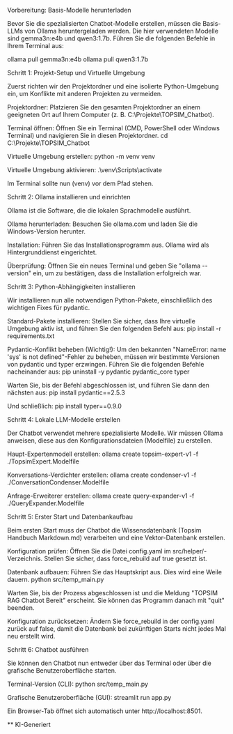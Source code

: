 Vorbereitung: Basis-Modelle herunterladen

Bevor Sie die spezialisierten Chatbot-Modelle erstellen, müssen die Basis-LLMs von Ollama heruntergeladen werden. Die hier verwendeten Modelle sind gemma3n:e4b und qwen3:1.7b. Führen Sie die folgenden Befehle in Ihrem Terminal aus:

ollama pull gemma3n:e4b
ollama pull qwen3:1.7b

Schritt 1: Projekt-Setup und Virtuelle Umgebung

Zuerst richten wir den Projektordner und eine isolierte Python-Umgebung ein, um Konflikte mit anderen Projekten zu vermeiden.

Projektordner: Platzieren Sie den gesamten Projektordner an einem geeigneten Ort auf Ihrem Computer (z. B. C:\Projekte\TOPSIM_Chatbot).

Terminal öffnen: Öffnen Sie ein Terminal (CMD, PowerShell oder Windows Terminal) und navigieren Sie in diesen Projektordner.
cd C:\Projekte\TOPSIM_Chatbot

Virtuelle Umgebung erstellen:
python -m venv venv

Virtuelle Umgebung aktivieren:
.\venv\Scripts\activate

Im Terminal sollte nun (venv) vor dem Pfad stehen.

Schritt 2: Ollama installieren und einrichten

Ollama ist die Software, die die lokalen Sprachmodelle ausführt.

Ollama herunterladen: Besuchen Sie ollama.com und laden Sie die Windows-Version herunter.

Installation: Führen Sie das Installationsprogramm aus. Ollama wird als Hintergrunddienst eingerichtet.

Überprüfung: Öffnen Sie ein neues Terminal und geben Sie "ollama --version" ein, um zu bestätigen, dass die Installation erfolgreich war.

Schritt 3: Python-Abhängigkeiten installieren

Wir installieren nun alle notwendigen Python-Pakete, einschließlich des wichtigen Fixes für pydantic.

Standard-Pakete installieren: Stellen Sie sicher, dass Ihre virtuelle Umgebung aktiv ist, und führen Sie den folgenden Befehl aus:
pip install -r requirements.txt

Pydantic-Konflikt beheben (Wichtig!): Um den bekannten "NameError: name 'sys' is not defined"-Fehler zu beheben, müssen wir bestimmte Versionen von pydantic und typer erzwingen. Führen Sie die folgenden Befehle nacheinander aus:
pip uninstall -y pydantic pydantic_core typer

Warten Sie, bis der Befehl abgeschlossen ist, und führen Sie dann den nächsten aus:
pip install pydantic==2.5.3

Und schließlich:
pip install typer==0.9.0

Schritt 4: Lokale LLM-Modelle erstellen

Der Chatbot verwendet mehrere spezialisierte Modelle. Wir müssen Ollama anweisen, diese aus den Konfigurationsdateien (Modelfile) zu erstellen.

Haupt-Expertenmodell erstellen:
ollama create topsim-expert-v1 -f ./TopsimExpert.Modelfile

Konversations-Verdichter erstellen:
ollama create condenser-v1 -f ./ConversationCondenser.Modelfile

Anfrage-Erweiterer erstellen:
ollama create query-expander-v1 -f ./QueryExpander.Modelfile

Schritt 5: Erster Start und Datenbankaufbau

Beim ersten Start muss der Chatbot die Wissensdatenbank (Topsim Handbuch Markdown.md) verarbeiten und eine Vektor-Datenbank erstellen.

Konfiguration prüfen: Öffnen Sie die Datei config.yaml im src/helper/-Verzeichnis. Stellen Sie sicher, dass force_rebuild auf true gesetzt ist.

Datenbank aufbauen: Führen Sie das Hauptskript aus. Dies wird eine Weile dauern.
python src/temp_main.py

Warten Sie, bis der Prozess abgeschlossen ist und die Meldung "TOPSIM RAG Chatbot Bereit" erscheint. Sie können das Programm danach mit "quit" beenden.

Konfiguration zurücksetzen: Ändern Sie force_rebuild in der config.yaml zurück auf false, damit die Datenbank bei zukünftigen Starts nicht jedes Mal neu erstellt wird.

Schritt 6: Chatbot ausführen

Sie können den Chatbot nun entweder über das Terminal oder über die grafische Benutzeroberfläche starten.

Terminal-Version (CLI):
python src/temp_main.py

Grafische Benutzeroberfläche (GUI):
streamlit run app.py

Ein Browser-Tab öffnet sich automatisch unter http://localhost:8501.

** KI-Generiert